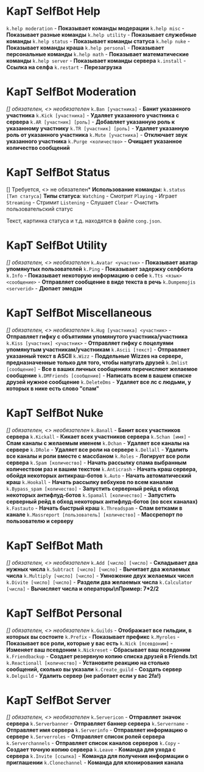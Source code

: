 # **KapT SelfBot Help**
`k.help moderation` - **Показывает команды модерации**
`k.help misc` - **Показывает разные команды**
`k.help utility` - **Показывает служебные команды**
`k.help status` - **Показывает команды статуса** 
`k.help nuke` - **Показывает команды краша**
`k.help personal` - **Показывает персональные команды**
`k.help math` - **Показывает математические команды**
`k.help server` - **Показывает команды сервера**
`k.install` - **Ссылка на селфа**
`k.restart` - **Перезагрузка**

# **KapT SelfBot Moderation**
*[] обязателен, <> необязателен*
`k.Ban [участника]` - **Банит указанного участника**
`k.Kick [участника]` - **Удаляет указанного участника с сервера**
`k.AR [участник] [роль]` - **Добавляет указанную роль к указанному участнику**
`k.TR [участник] [роль]` - **Удаляет указанную роль от указанного участника**
`k.Mute [участника]` - **Отключает звук указанного участника**
`k.Purge <количество>` - **Очищает указанное количество сообщений**

# **KapT SelfBot Status**
[] Требуется, <> не обязателен*
**Использование команды:**
`k.status [Тип статуса]`
**Типы статуса**:
`Watching` - Смотрит
`Playing` - Играет
`Streaming` - Стримит
`Listening` - Слушает
`Clear` - Очистить пользовательский статус

Текст, картинка  статуса и т.д. находятся в файле `cong.json`.

# **KapT SelfBot Utility**
*[] обязателен, <> необязателен*
`k.Avatar <участнк>` - **Показывает аватар упомянутых пользователей**
`k.Ping` - **Показывает задержку селфбота**
`k.Info` - **Показывает некоторую информацию о себе**
`k.Tts <язык> <сообщение>` - **Отправляет сообщение в виде текста в речь**
`k.Dumpemojis <serverid>` - **Дюпает эмодзи**

# **KapT SelfBot Miscellaneous**
*[] обязателен, <> необязателен*
`k.Hug [участника] <участник>` - **Отправляет гифку с объятиями упомянутого участника/участника**
`k.Kiss [участник] <участник>` - **Отправляет гифку с поцелуями упомянутым участникам/участникам**
`k.Ascii [текст]` - **Отправляет указанный текст в ASCII**
`k.Wizz` - **Поддельные Wizzes на сервере, предназначенные только для того, чтобы напугать друзей**
`k.Dmlist [сообщение]` - **Все в ваших личных сообщениях перечисляют желаемое сообщение**
`k.DMFriends [сообщение]` - **Написать всем в вашем списке друзей нужное сообщение**
`k.DeleteDms` - **Удаляет все лс с людьми, у которых в нике есть слово "спам"**

# **KapT SelfBot Nuke**
*[] обязателен, <> необязателен*
`k.Banall` - **Банит всех участников сервера**
`k.Kickall` - **Кикает всех участников сервера**
`k.Schan [имя]` - **Спам каналы с желаемым именем**
`k.Dchan` - **Удаляет все каналы на сервере**
`k.DRole` - **Удаляет все роли на сервере**
`k.Dellall` - **Удалить все каналы и роли вместе с массбаном**
`k.Roles` - **Логирует все роли сервера**
`k.Spam [количество]` - **Начать рассылку спама выбранным количеством раз и вашим текстом**
`k.Anticrash` - **Начать краш сервера, обойдя некоторых антикраш-ботов**
`k.Auto` - **Начать автоматический краш**
`k.Hookall` - **Начать рассылку вебхуков по всем каналам**
`k.Bypass_spam [количество]` - **Запустить серверный рейд в обход некоторых антифлуд-ботов**
`k.Spamall [количество]` - **Запустить серверный рейд в обход некоторых антифлуд-ботов (во всех каналах)**
`k.Fastauto` - **Начать быстрый краш**
`k.Threadspam` - **Спам ветками в канале**
`k.Massreport [пользователь] [количество]` - **Массрепорт по пользователю и серверу**

# **KapT SelfBot Math**
*[] обязателен, <> необязателен*
`k.Add [число] [число]` - **Складывает два нужных числа**
`k.Subtract [число] [число]` - **Вычитает два желаемых числа**
`k.Multiply [число] [число]` - **Умножение двух желаемых чисел**
`k.Divite [число] [число]` - **Раздели два желаемых числа**
`k.Calculator [числа]` - **Вычисляет числа и операторы\nПример: 7*2/2**

# **KapT SelfBot Personal**
*[] обязателен, <> необязателен*
`k.Guilds` - **Отображает все гильдии, в которых вы состоите**
`k.Prefix` - **Показывает префикс**
`k.Myroles` - **Показывает все роли, которые у вас есть**
`k.Nick [псевдоним]` - **Изменяет ваш псевдоним**
`k.Nickreset` - **Сбрасывает ваш псевдоним**
`k.Friendbackup` - **Создает резервную копию списка друзей в Friends.txt**
`k.Reactionall [количество]` - **Установите реакцию на столько сообщений, сколько вы указали**
`k.Create_guild` - **Создать сервер**
`k.Delguild` - **Удалить сервер (не работает если у вас 2fa!)**

# **KapT SelfBot Server**
*[] обязателен, <> необязателен*
`k.Servericon` - **Отправляет значок сервера**
`k.Serverbanner` - **Отправляет баннер сервера**
`k.Servername` - **Отправляет имя сервера**
`k.Serverinfo` - **Отправляет информацию о сервере**
`k.Serverroles` - **Отправляет список ролей сервера**
`k.Serverchannels` - **Отправляет список каналов серверов**
`k.Copy` - **Создает точную копию сервера**
`k.Leave` - **Команда для ухода с сервера**
`k.Invite [ссылка]` - **Команда для получения информации о приглашении**
`k.Clonechannel` - **Команда для клонирования канала**
